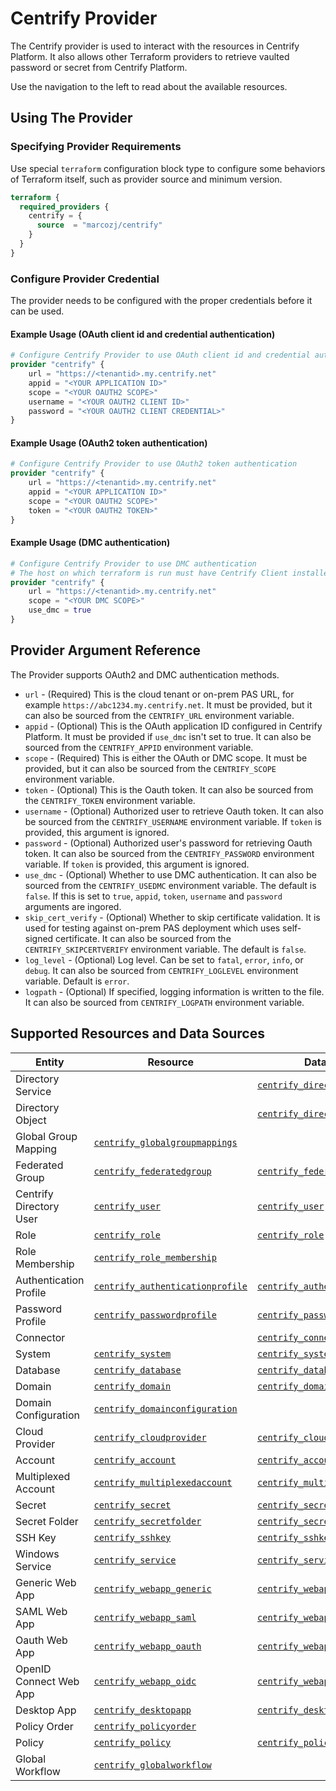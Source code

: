 # Centrify Provider

The Centrify provider is used to interact with the resources in Centrify Platform. It also allows other Terraform providers to retrieve vaulted password or secret from Centrify Platform.

Use the navigation to the left to read about the available resources.

## Using The Provider

### Specifying Provider Requirements

Use special `terraform` configuration block type to configure some behaviors of Terraform itself, such as provider source and minimum version.

```terraform
terraform {
  required_providers {
    centrify = {
      source  = "marcozj/centrify"
    }
  }
}
```

### Configure Provider Credential

The provider needs to be configured with the proper credentials before it can be used.

#### Example Usage (OAuth client id and credential authentication)

```terraform
# Configure Centrify Provider to use OAuth client id and credential authentication
provider "centrify" {
    url = "https://<tenantid>.my.centrify.net"
    appid = "<YOUR APPLICATION ID>"
    scope = "<YOUR OAUTH2 SCOPE>"
    username = "<YOUR OAUTH2 CLIENT ID>"
    password = "<YOUR OAUTH2 CLIENT CREDENTIAL>"
}
```

#### Example Usage (OAuth2 token authentication)

```terraform
# Configure Centrify Provider to use OAuth2 token authentication
provider "centrify" {
    url = "https://<tenantid>.my.centrify.net"
    appid = "<YOUR APPLICATION ID>"
    scope = "<YOUR OAUTH2 SCOPE>"
    token = "<YOUR OAUTH2 TOKEN>"
}
```

#### Example Usage (DMC authentication)

```terraform
# Configure Centrify Provider to use DMC authentication
# The host on which terraform is run must have Centrify Client installed and enrolled into Centrify Platform
provider "centrify" {
    url = "https://<tenantid>.my.centrify.net"
    scope = "<YOUR DMC SCOPE>"
    use_dmc = true
}
```

## Provider Argument Reference

The Provider supports OAuth2 and DMC authentication methods.

- `url` - (Required) This is the cloud tenant or on-prem PAS URL, for example `https://abc1234.my.centrify.net`. It must be provided, but it can also be sourced from the `CENTRIFY_URL` environment variable.
- `appid` - (Optional) This is the OAuth application ID configured in Centrify Platform. It must be provided if `use_dmc` isn't set to true. It can also be sourced from the `CENTRIFY_APPID` environment variable.
- `scope` - (Required) This is either the OAuth or DMC scope. It must be provided, but it can also be sourced from the `CENTRIFY_SCOPE` environment variable.
- `token` - (Optional) This is the Oauth token. It can also be sourced from the `CENTRIFY_TOKEN` environment variable.
- `username` - (Optional) Authorized user to retrieve Oauth token. It can also be sourced from the `CENTRIFY_USERNAME` environment variable. If `token` is provided, this argument is ignored.
- `password` - (Optional) Authorized user's password for retrieving Oauth token. It can also be sourced from the `CENTRIFY_PASSWORD` environment variable. If `token` is provided, this argument is ignored.
- `use_dmc` - (Optional) Whether to use DMC authentication. It can also be sourced from the `CENTRIFY_USEDMC` environment variable. The default is `false`. If this is set to `true`, `appid`, `token`, `username` and `password` arguments are ingored.
- `skip_cert_verify` - (Optional) Whether to skip certificate validation. It is used for testing against on-prem PAS deployment which uses self-signed certificate. It can also be sourced from the `CENTRIFY_SKIPCERTVERIFY` environment variable. The default is `false`.
- `log_level` - (Optional) Log level. Can be set to `fatal`, `error`, `info`, or `debug`. It can also be sourced from `CENTRIFY_LOGLEVEL` environment variable. Default is `error`.
- `logpath` - (Optional) If specified, logging information is written to the file. It can also be sourced from `CENTRIFY_LOGPATH` environment variable.

## Supported Resources and Data Sources

|  Entity  |  Resource  |  Data Source  |
| ---- | ---- | --- |
| Directory Service | | [`centrify_directoryservice`](./data-sources/directoryservice.md) |
| Directory Object | | [`centrify_directoryobject`](./data-sources/directoryobject.md) |
| Global Group Mapping | [`centrify_globalgroupmappings`](./resources/globalgroupmappings.md) | |
| Federated Group | [`centrify_federatedgroup`](./resources/federatedgroup.md) | [`centrify_federatedgroup`](./data-sources/federatedgroup.md) |
| Centrify Directory User | [`centrify_user`](./resources/user.md) | [`centrify_user`](./data-sources/user.md) |
| Role | [`centrify_role`](./resources/role.md) | [`centrify_role`](./data-sources/role.md) |
| Role Membership | [`centrify_role_membership`](./resources/role_membership.md) | |
| Authentication Profile | [`centrify_authenticationprofile`](./resources/authenticationprofile.md) | [`centrify_authenticationprofile`](./data-sources/authenticationprofile.md) |
| Password Profile | [`centrify_passwordprofile`](./resources/passwordprofile.md) | [`centrify_passwordprofile`](./data-sources/passwordprofile.md) |
| Connector | | [`centrify_connector`](./data-sources/connector.md) |
| System | [`centrify_system`](./resources/system.md) | [`centrify_system`](./data-sources/system.md) |
| Database | [`centrify_database`](./resources/database.md) | [`centrify_database`](./data-sources/database.md) |
| Domain | [`centrify_domain`](./resources/domain.md) | [`centrify_domain`](./data-sources/domain.md) |
| Domain Configuration | [`centrify_domainconfiguration`](./resources/domainconfiguration.md) | |
| Cloud Provider | [`centrify_cloudprovider`](./resources/cloudprovider.md) | [`centrify_cloudprovider`](./data-sources/cloudprovider.md) |
| Account | [`centrify_account`](./resources/account.md) | [`centrify_account`](./data-sources/account.md) |
| Multiplexed Account | [`centrify_multiplexedaccount`](./resources/multiplexedaccount.md) | [`centrify_multiplexedaccount`](./data-sources/multiplexedaccount.md) |
| Secret | [`centrify_secret`](./resources/secret.md) | [`centrify_secret`](./data-sources/secret.md) |
| Secret Folder | [`centrify_secretfolder`](./resources/secretfolder.md) | [`centrify_secretfolder`](./data-sources/secretfolder.md) |
| SSH Key | [`centrify_sshkey`](./resources/sshkey.md) | [`centrify_sshkey`](./data-sources/sshkey.md) |
| Windows Service | [`centrify_service`](./resources/service.md) | [`centrify_service`](./data-sources/service.md) |
| Generic Web App | [`centrify_webapp_generic`](./resources/webapp_generic.md) | [`centrify_webapp_generic`](./data-sources/webapp_generic.md) |
| SAML Web App | [`centrify_webapp_saml`](./resources/webapp_saml.md) | [`centrify_webapp_saml`](./data-sources/webapp_saml.md) |
| Oauth Web App | [`centrify_webapp_oauth`](./resources/webapp_oauth.md) | [`centrify_webapp_oauth`](./data-sources/webapp_oauth.md) |
| OpenID Connect Web App | [`centrify_webapp_oidc`](./resources/webapp_oidc.md) | [`centrify_webapp_oidc`](./data-sources/webapp_oidc.md) |
| Desktop App | [`centrify_desktopapp`](./resources/desktopapp.md) | [`centrify_desktopapp`](./data-sources/desktopapp.md) |
| Policy Order | [`centrify_policyorder`](./resources/policy.md) | |
| Policy | [`centrify_policy`](./resources/policy.md) | [`centrify_policy`](./data-sources/policy.md) |
| Global Workflow | [`centrify_globalworkflow`](./resources/globalworkflow.md) | |
